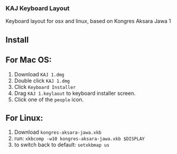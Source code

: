 
### KAJ Keyboard Layout
Keyboard layout for osx and linux, based on Kongres Aksara Jawa 1


## Install
For Mac OS: 
---
1. Download `KAJ 1.dmg`
2. Double click `KAJ 1.dmg`
3. Click `Keyboard Installer`
4. Drag `KAJ 1.keylaout` to keyboard installer screen.
5. Click one of the `people` icon.

For Linux:
---
1. Download `kongres-aksara-jawa.xkb`
2. run: `xkbcomp -w10 kongres-aksara-jawa.xkb $DISPLAY`
3. to switch back to default: `setxkbmap us`

